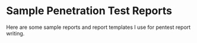 # Sample Penetration Test Reports
Here are some sample reports and report templates I use for pentest report writing.
